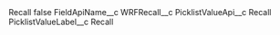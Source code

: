 <?xml version="1.0" encoding="UTF-8"?>
<CustomMetadata xmlns="http://soap.sforce.com/2006/04/metadata" xmlns:xsi="http://www.w3.org/2001/XMLSchema-instance" xmlns:xsd="http://www.w3.org/2001/XMLSchema">
    <label>Recall</label>
    <protected>false</protected>
    <values>
        <field>FieldApiName__c</field>
        <value xsi:type="xsd:string">WRFRecall__c</value>
    </values>
    <values>
        <field>PicklistValueApi__c</field>
        <value xsi:type="xsd:string">Recall</value>
    </values>
    <values>
        <field>PicklistValueLabel__c</field>
        <value xsi:type="xsd:string">Recall</value>
    </values>
</CustomMetadata>
